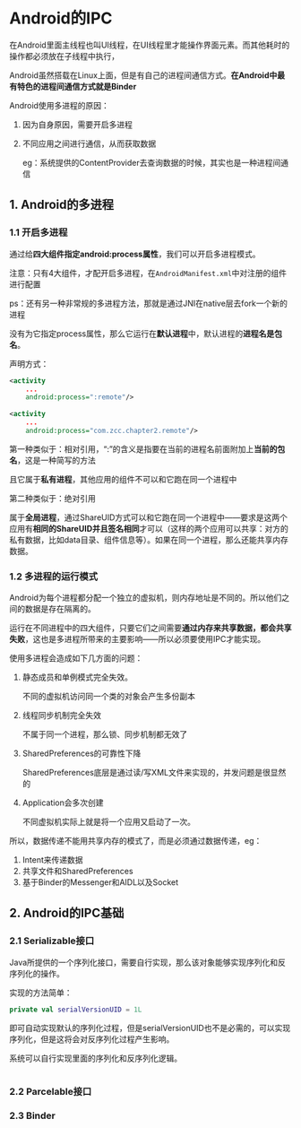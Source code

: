 # Android的IPC

在Android里面主线程也叫UI线程，在UI线程里才能操作界面元素。而其他耗时的操作都必须放在子线程中执行，

Android虽然搭载在Linux上面，但是有自己的进程间通信方式。**在Android中最有特色的进程间通信方式就是Binder**

Android使用多进程的原因：

1. 因为自身原因，需要开启多进程

2. 不同应用之间进行通信，从而获取数据

   eg：系统提供的ContentProvider去查询数据的时候，其实也是一种进程间通信

## 1. Android的多进程

### 1.1 开启多进程

通过给**四大组件指定android:process属性**，我们可以开启多进程模式。

注意：只有4大组件，才配开启多进程，在`AndroidManifest.xml`中对注册的组件进行配置

ps：还有另一种非常规的多进程方法，那就是通过JNI在native层去fork一个新的进程

没有为它指定process属性，那么它运行在**默认进程**中，默认进程的**进程名是包名**。

声明方式：

```xml
<activity
	...
	android:process=":remote"/>
	
<activity
	...
	android:process="com.zcc.chapter2.remote"/>
```

第一种类似于：相对引用，“:”的含义是指要在当前的进程名前面附加上**当前的包名**，这是一种简写的方法

且它属于**私有进程**，其他应用的组件不可以和它跑在同一个进程中

第二种类似于：绝对引用

属于**全局进程**，通过ShareUID方式可以和它跑在同一个进程中——要求是这两个应用有**相同的ShareUID并且签名相同**才可以（这样的两个应用可以共享：对方的私有数据，比如data目录、组件信息等）。如果在同一个进程，那么还能共享内存数据。

### 1.2 多进程的运行模式

Android为每个进程都分配一个独立的虚拟机，则内存地址是不同的。所以他们之间的数据是存在隔离的。

运行在不同进程中的四大组件，只要它们之间需要**通过内存来共享数据，都会共享失败**，这也是多进程所带来的主要影响——所以必须要使用IPC才能实现。

使用多进程会造成如下几方面的问题：

1. 静态成员和单例模式完全失效。

   不同的虚拟机访问同一个类的对象会产生多份副本

2. 线程同步机制完全失效

   不属于同一个进程，那么锁、同步机制都无效了

3. SharedPreferences的可靠性下降

   SharedPreferences底层是通过读/写XML文件来实现的，并发问题是很显然的

4. Application会多次创建

   不同虚拟机实际上就是将一个应用又启动了一次。

所以，数据传递不能用共享内存的模式了，而是必须通过数据传递，eg：

1. Intent来传递数据
2. 共享文件和SharedPreferences
3. 基于Binder的Messenger和AIDL以及Socket

## 2. Android的IPC基础

### 2.1 Serializable接口

Java所提供的一个序列化接口，需要自行实现，那么该对象能够实现序列化和反序列化的操作。

实现的方法简单：

```kotlin
private val serialVersionUID = 1L
```

即可自动实现默认的序列化过程，但是serialVersionUID也不是必需的，可以实现序列化，但是这将会对反序列化过程产生影响。

系统可以自行实现里面的序列化和反序列化逻辑。

```

```



### 2.2 Parcelable接口

### 2.3 Binder